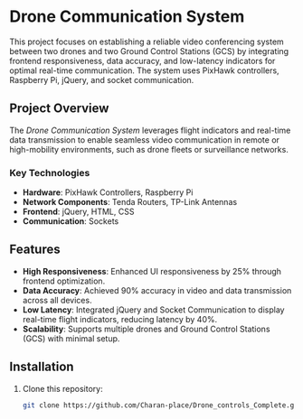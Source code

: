 # Drone Communication System

This project focuses on establishing a reliable video conferencing system between two drones and two Ground Control Stations (GCS) by integrating frontend responsiveness, data accuracy, and low-latency indicators for optimal real-time communication. The system uses PixHawk controllers, Raspberry Pi, jQuery, and socket communication.

## Project Overview

The *Drone Communication System* leverages flight indicators and real-time data transmission to enable seamless video communication in remote or high-mobility environments, such as drone fleets or surveillance networks.

### Key Technologies
- **Hardware**: PixHawk Controllers, Raspberry Pi
- **Network Components**: Tenda Routers, TP-Link Antennas
- **Frontend**: jQuery, HTML, CSS
- **Communication**: Sockets

## Features

- **High Responsiveness**: Enhanced UI responsiveness by 25% through frontend optimization.
- **Data Accuracy**: Achieved 90% accuracy in video and data transmission across all devices.
- **Low Latency**: Integrated jQuery and Socket Communication to display real-time flight indicators, reducing latency by 40%.
- **Scalability**: Supports multiple drones and Ground Control Stations (GCS) with minimal setup.

## Installation

1. Clone this repository:
   ```bash
   git clone https://github.com/Charan-place/Drone_controls_Complete.git
